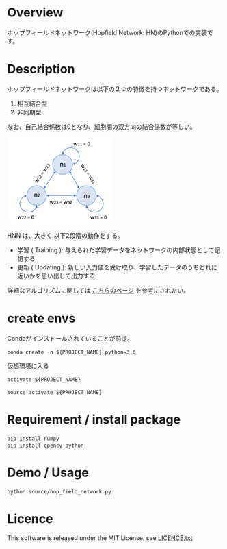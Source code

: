 # Overview

ホップフィールドネットワーク(Hopfield Network: HN)のPythonでの実装です。


# Description

ホップフィールドネットワークは以下の２つの特徴を持つネットワークである。
1. 相互結合型  
2. 非同期型  

なお、自己結合係数は0となり、細胞間の双方向の結合係数が等しい。  

![HopFieldNetwork](data/hopfield_network.png)


HNN は、大きく 以下2段階の動作をする。

- 学習 ( Training ): 与えられた学習データをネットワークの内部状態として記憶する
- 更新 ( Updating ): 新しい入力値を受け取り、学習したデータのうちどれに近いかを思い出して出力する

詳細なアルゴリズムに関しては [こちらのページ](http://sinhrks.hatenablog.com/entry/2014/12/30/221538)
を参考にされたい。

# create envs

Condaがインストールされていることが前提。

```commandline
conda create -n ${PROJECT_NAME} python=3.6
```

仮想環境に入る

```commandline:for windows
activate ${PROJECT_NAME}
```

```commandline:for mac
source activate ${PROJECT_NAME}
```

# Requirement / install package

```commandline
pip install numpy
pip install opencv-python
```

# Demo / Usage 

```commandline
python source/hop_field_network.py
```

# Licence
This software is released under the MIT License, see [LICENCE.txt](LICENCE.txt)
</code>
